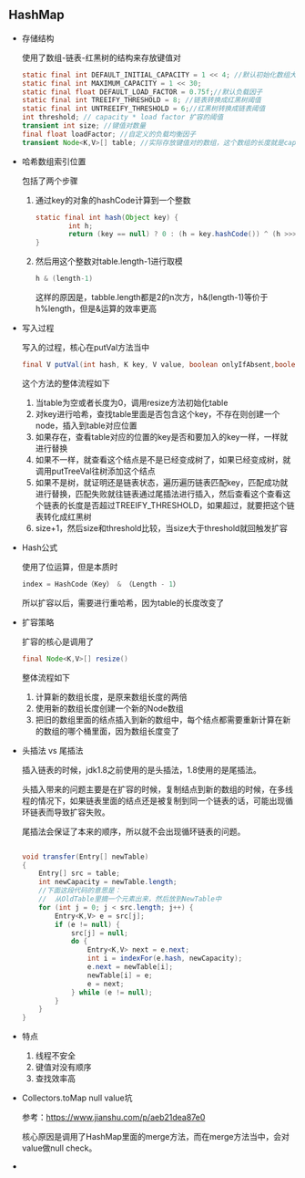 ## HashMap

+ 存储结构

  使用了数组-链表-红黑树的结构来存放键值对

  ```java
  static final int DEFAULT_INITIAL_CAPACITY = 1 << 4; //默认初始化数组大小，16
  static final int MAXIMUM_CAPACITY = 1 << 30;
  static final float DEFAULT_LOAD_FACTOR = 0.75f;//默认负载因子
  static final int TREEIFY_THRESHOLD = 8; //链表转换成红黑树阈值
  static final int UNTREEIFY_THRESHOLD = 6;//红黑树转换成链表阈值
  int threshold; // capacity * load factor 扩容的阈值
  transient int size; //键值对数量
  final float loadFactor; //自定义的负载均衡因子
  transient Node<K,V>[] table; //实际存放键值对的数组，这个数组的长度就是capacity，都是2的n次方
  ```

+ 哈希数组索引位置

  包括了两个步骤

  1. 通过key的对象的hashCode计算到一个整数

     ```java
     static final int hash(Object key) {
             int h;
             return (key == null) ? 0 : (h = key.hashCode()) ^ (h >>> 16);
     }
     ```

  2. 然后用这个整数对table.length-1进行取模

     ```java
     h & (length-1)
     ```

     这样的原因是，tabble.length都是2的n次方，h&(length-1)等价于h%length，但是&运算的效率更高

+ 写入过程

  写入的过程，核心在putVal方法当中

  ```java
  final V putVal(int hash, K key, V value, boolean onlyIfAbsent,boolean evict)
  ```

  这个方法的整体流程如下

  1. 当table为空或者长度为0，调用resize方法初始化table
  2. 对key进行哈希，查找table里面是否包含这个key，不存在则创建一个node，插入到table对应位置
  3. 如果存在，查看table对应的位置的key是否和要加入的key一样，一样就进行替换
  4. 如果不一样，就查看这个结点是不是已经变成树了，如果已经变成树，就调用putTreeVal往树添加这个结点
  5. 如果不是树，就证明还是链表状态，遍历遍历链表匹配key，匹配成功就进行替换，匹配失败就往链表通过尾插法进行插入，然后查看这个查看这个链表的长度是否超过TREEIFY_THRESHOLD，如果超过，就要把这个链表转化成红黑树
  6. size+1，然后size和threshold比较，当size大于threshold就回触发扩容

+ Hash公式

  使用了位运算，但是本质时

  ```java
  index = HashCode（Key） & （Length - 1）
  ```

  所以扩容以后，需要进行重哈希，因为table的长度改变了

+ 扩容策略

  扩容的核心是调用了

  ```java
  final Node<K,V>[] resize()
  ```

  整体流程如下

  1. 计算新的数组长度，是原来数组长度的两倍
  2. 使用新的数组长度创建一个新的Node数组
  3. 把旧的数组里面的结点插入到新的数组中，每个结点都需要重新计算在新的数组的哪个桶里面，因为数组长度变了

+ 头插法 vs 尾插法

  插入链表的时候，jdk1.8之前使用的是头插法，1.8使用的是尾插法。

  头插入带来的问题主要是在扩容的时候，复制结点到新的数组的时候，在多线程的情况下，如果链表里面的结点还是被复制到同一个链表的话，可能出现循环链表而导致扩容失败。

  尾插法会保证了本来的顺序，所以就不会出现循环链表的问题。

  ~~~java
  
  void transfer(Entry[] newTable)
  {
      Entry[] src = table;
      int newCapacity = newTable.length;
      //下面这段代码的意思是：
      //  从OldTable里摘一个元素出来，然后放到NewTable中
      for (int j = 0; j < src.length; j++) {
          Entry<K,V> e = src[j];
          if (e != null) {
              src[j] = null;
              do {
                  Entry<K,V> next = e.next;
                  int i = indexFor(e.hash, newCapacity);
                  e.next = newTable[i];
                  newTable[i] = e;
                  e = next;
              } while (e != null);
          }
      }
  }
  ~~~

  

+ 特点

  1. 线程不安全
  2. 键值对没有顺序
  3. 查找效率高 

+ Collectors.toMap null value坑

  参考：<https://www.jianshu.com/p/aeb21dea87e0>

  核心原因是调用了HashMap里面的merge方法，而在merge方法当中，会对value做null check。

+ 